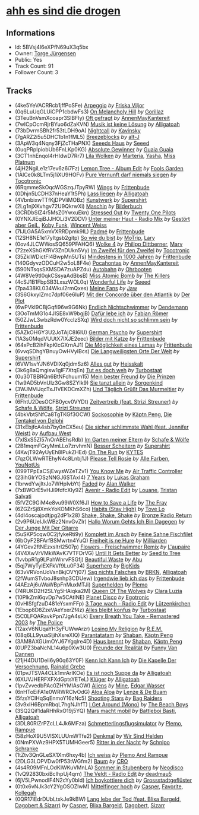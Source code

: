 # [ahh es sind die drogen](https://open.spotify.com/playlist/5BVsj4l6eXPfN69uX3q5bx)
## Informations
<!-- META_BEGIN -->
- Id: 5BVsj4l6eXPfN69uX3q5bx
- Owner: [Torge Jürgensen](https://open.spotify.com/user/1134287693)
- Public: Yes
- Track Count: 91
- Follower Count: 3
<!-- META_END -->


## Tracks
<!-- TRACK_LIST_BEGIN -->
- (4ke5YeVACRRcb1jffPoSFe) [Arpeggio](https://open.spotify.com/track/4ke5YeVACRRcb1jffPoSFe) *by* [Friska Viljor](https://open.spotify.com/artist/3gToxmSxuAo27Aa0wD8Yul)
- (0q6LuUqGLUiCPP1cbdwFs3) [On Melancholy Hill](https://open.spotify.com/track/0q6LuUqGLUiCPP1cbdwFs3) *by* [Gorillaz](https://open.spotify.com/artist/3AA28KZvwAUcZuOKwyblJQ)
- (3TeuBnVsmXcoapr3SlBFIy) [Oft gefragt](https://open.spotify.com/track/3TeuBnVsmXcoapr3SlBFIy) *by* [AnnenMayKantereit](https://open.spotify.com/artist/23xqmJEN3oVxwzqtNIyR5m)
- (7wICpOcmRjrBYuo6dZaKVN) [Musik ist keine Lösung](https://open.spotify.com/track/7wICpOcmRjrBYuo6dZaKVN) *by* [Alligatoah](https://open.spotify.com/artist/0r0R5nIjDY04TfxRM10Bcb)
- (73bDvrmSBh2fr53tLDH9oA) [Nightcall](https://open.spotify.com/track/73bDvrmSBh2fr53tLDH9oA) *by* [Kavinsky](https://open.spotify.com/artist/0UF7XLthtbSF2Eur7559oV)
- (7gARZ2i5u5DHC1b1n1fML5) [Breezeblocks](https://open.spotify.com/track/7gARZ2i5u5DHC1b1n1fML5) *by* [alt-J](https://open.spotify.com/artist/3XHO7cRUPCLOr6jwp8vsx5)
- (3ApW3q4Nqny3FjZcTHaPNX) [Seeeds Haus](https://open.spotify.com/track/3ApW3q4Nqny3FjZcTHaPNX) *by* [Seeed](https://open.spotify.com/artist/5ISjkNS17JpCwiFtW80lpV)
- (0uqPRpIpiobUb6FnLKp0KG) [Absolute Gewinner](https://open.spotify.com/track/0uqPRpIpiobUb6FnLKp0KG) *by* [Guaia Guaia](https://open.spotify.com/artist/26OoRiUNyfsozjwBo8UlHx)
- (3CT1nhEnqol4rHIdwD7Rr7) [Lila Wolken](https://open.spotify.com/track/3CT1nhEnqol4rHIdwD7Rr7) *by* [Marteria](https://open.spotify.com/artist/3nDNDLcZuSto4k9u4AbcLB), [Yasha](https://open.spotify.com/artist/3tmjMu5zfLOTVJ8YX5FDpU), [Miss Platnum](https://open.spotify.com/artist/30SUIQhGDLj1pP0yg4fSMu)
- (4jH2NgiLe1z17ev6z6i7Fz) [Lemon Tree - Album Edit](https://open.spotify.com/track/4jH2NgiLe1z17ev6z6i7Fz) *by* [Fools Garden](https://open.spotify.com/artist/0jRqFvRKCDryHOgrgFqsKG)
- (1AlCe0k8LTm5j1iXU9HOFv) [Pure Vernunft darf niemals siegen](https://open.spotify.com/track/1AlCe0k8LTm5j1iXU9HOFv) *by* [Tocotronic](https://open.spotify.com/artist/4WOaecAM3RMMmrbZzNx0vu)
- (6RqmmeSkOqcWGSzqJTpyRW) [Wings](https://open.spotify.com/track/6RqmmeSkOqcWGSzqJTpyRW) *by* [Frittenbude](https://open.spotify.com/artist/7jy0nL3F5ehHJxXYMBImkk)
- (0Dhjn5LCDH37nHeaY1t5Ph) [Lass liegen](https://open.spotify.com/track/0Dhjn5LCDH37nHeaY1t5Ph) *by* [Alligatoah](https://open.spotify.com/artist/0r0R5nIjDY04TfxRM10Bcb)
- (4VbnbixwTTfKjDPVliMOBz) [Kunstwerk](https://open.spotify.com/track/4VbnbixwTTfKjDPVliMOBz) *by* [Supershirt](https://open.spotify.com/artist/09e4HLtPndIxnyrFduAgsn)
- (2Lg1njXKvhgv72U9QkrwXi) [Maschin](https://open.spotify.com/track/2Lg1njXKvhgv72U9QkrwXi) *by* [Bilderbuch](https://open.spotify.com/artist/2ErWLckuGFl84nGmg5fwyG)
- (3CRDbSIZ4r5MsZ0YwxuEkn) [Stressed Out](https://open.spotify.com/track/3CRDbSIZ4r5MsZ0YwxuEkn) *by* [Twenty One Pilots](https://open.spotify.com/artist/3YQKmKGau1PzlVlkL1iodx)
- (0YNXJlEqiBJJHOLi3V2DDV) [Unter meiner Haut - Radio Mix](https://open.spotify.com/track/0YNXJlEqiBJJHOLi3V2DDV) *by* [Gestört aber GeiL](https://open.spotify.com/artist/7KAGJwWQQui8b0uqwXRkSr), [Koby Funk](https://open.spotify.com/artist/1Pev5OreOMyqbNsZTTdU1S), [Wincent Weiss](https://open.spotify.com/artist/12xme1fwd3iGEW7rF9b6tp)
- (7IJLGA5A5xmVXRRDpmk9IL) [Padmé](https://open.spotify.com/track/7IJLGA5A5xmVXRRDpmk9IL) *by* [Frittenbude](https://open.spotify.com/artist/7jy0nL3F5ehHJxXYMBImkk)
- (12SH8NE1e17yItgsb2gitp) [So wie du bist](https://open.spotify.com/track/12SH8NE1e17yItgsb2gitp) *by* [MoTrip](https://open.spotify.com/artist/69u5rPwWBKP7pJHpCGB9O5), [Lary](https://open.spotify.com/artist/5yNlFmp5vESd61p6Ob3Qzo)
- (0ov4JLCWWosSQ659PFAHQ6) [Wolke 4](https://open.spotify.com/track/0ov4JLCWWosSQ659PFAHQ6) *by* [Philipp Dittberner](https://open.spotify.com/artist/7oaSITFPadI3fnIxbv7hTa), [Marv](https://open.spotify.com/artist/64hJwJas2snPX2t0qGs1QK)
- (72zeXShGKfRV3ZnDUkn5Vy) [Im Zweifel für den Zweifel](https://open.spotify.com/track/72zeXShGKfRV3ZnDUkn5Vy) *by* [Tocotronic](https://open.spotify.com/artist/4WOaecAM3RMMmrbZzNx0vu)
- (35ZklWDictFl4BwpMn5UTs) [Mindestens in 1000 Jahren](https://open.spotify.com/track/35ZklWDictFl4BwpMn5UTs) *by* [Frittenbude](https://open.spotify.com/artist/7jy0nL3F5ehHJxXYMBImkk)
- (140GdyvzODCuH2w5oL8F4e) [Pocahontas](https://open.spotify.com/track/140GdyvzODCuH2w5oL8F4e) *by* [AnnenMayKantereit](https://open.spotify.com/artist/23xqmJEN3oVxwzqtNIyR5m)
- (590NTsqsSXMSDA7zuAPZdu) [Autobahn](https://open.spotify.com/track/590NTsqsSXMSDA7zuAPZdu) *by* [Ohrbooten](https://open.spotify.com/artist/06sVMzmcw141RgryE8TuMj)
- (4W8Ve9tI0qkCSsyaAdBbsB) [Miss Atomic Bomb](https://open.spotify.com/track/4W8Ve9tI0qkCSsyaAdBbsB) *by* [The Killers](https://open.spotify.com/artist/0C0XlULifJtAgn6ZNCW2eu)
- (4cSJ1B1FbpSB3LxszWOL0q) [Wonderful Life](https://open.spotify.com/track/4cSJ1B1FbpSB3LxszWOL0q) *by* [Seeed](https://open.spotify.com/artist/5ISjkNS17JpCwiFtW80lpV)
- (7pa438KL034Wkul2rmQxes) [Meine Fans](https://open.spotify.com/track/7pa438KL034Wkul2rmQxes) *by* [Jaw](https://open.spotify.com/artist/3skHroVodZvLppvJAt30rJ)
- (3S6GkxyIZmc7dpf06e6IuP) [Mit der Concorde über den Atlantik](https://open.spotify.com/track/3S6GkxyIZmc7dpf06e6IuP) *by* [Der Plot](https://open.spotify.com/artist/1iqnI1pw2rSDjiQKMtuEnc)
- (6wPVkI9CBjGqfi96w9G6Nk) [Endlich Nichtschwimmer](https://open.spotify.com/track/6wPVkI9CBjGqfi96w9G6Nk) *by* [Dendemann](https://open.spotify.com/artist/2wm5YtIlq0Spe9rDGGTVkF)
- (3OoTmMG1o4JISE8xW9bgjB) [Dafür lebe ich](https://open.spotify.com/track/3OoTmMG1o4JISE8xW9bgjB) *by* [Fabian Römer](https://open.spotify.com/artist/1AzY6fJYpYIOxfckbx2iRn)
- (50ZJwL3wbzRdw0YccIzSXq) [Wird doch nicht so schlimm sein](https://open.spotify.com/track/50ZJwL3wbzRdw0YccIzSXq) *by* [Frittenbude](https://open.spotify.com/artist/7jy0nL3F5ehHJxXYMBImkk)
- (5AZkOHGY3U2JoTAjC8I6lU) [German Psycho](https://open.spotify.com/track/5AZkOHGY3U2JoTAjC8I6lU) *by* [Supershirt](https://open.spotify.com/artist/09e4HLtPndIxnyrFduAgsn)
- (1A3sOMqdVUUtX7lXJE2eec) [Bilder mit Katze](https://open.spotify.com/track/1A3sOMqdVUUtX7lXJE2eec) *by* [Frittenbude](https://open.spotify.com/artist/7jy0nL3F5ehHJxXYMBImkk)
- (64xPcB2ihFkpKIcGXrnAJ1) [Die Möglichkeit eines Lamas](https://open.spotify.com/track/64xPcB2ihFkpKIcGXrnAJ1) *by* [Frittenbude](https://open.spotify.com/artist/7jy0nL3F5ehHJxXYMBImkk)
- (6vvqSDhgYBnuyOwHVyIBcs) [Die Langweiligsten Orte Der Welt](https://open.spotify.com/track/6vvqSDhgYBnuyOwHVyIBcs) *by* [Supershirt](https://open.spotify.com/artist/09e4HLtPndIxnyrFduAgsn)
- (6VW1svYJN6VDIXq0jdmSz6) [Alles gut](https://open.spotify.com/track/6VW1svYJN6VDIXq0jdmSz6) *by* [Heisskalt](https://open.spotify.com/artist/2nfcX5gD7nWrThYXNFQCwr)
- (3k6g8aQmgisw1glF7XtqEn) [Tut es doch weh](https://open.spotify.com/track/3k6g8aQmgisw1glF7XtqEn) *by* [Turbostaat](https://open.spotify.com/artist/5pw5N0pRg8HUPlvpmsSktU)
- (0u30TBBRQn6BtNFchuum15) [Mein bester Freund](https://open.spotify.com/track/0u30TBBRQn6BtNFchuum15) *by* [Die Prinzen](https://open.spotify.com/artist/7F0bQWvv3rfV3EubmoQlwZ)
- (1w9AD5bVnUIz3Gw8SZYlk9) [Sie tanzt allein](https://open.spotify.com/track/1w9AD5bVnUIz3Gw8SZYlk9) *by* [Sorgenkind](https://open.spotify.com/artist/51NjXAIMOOfKO0UHLhOtuv)
- (3WJMVIJqcTxJ1VEKDCmXZh) [Und Täglich Grüßt Das Murmeltier](https://open.spotify.com/track/3WJMVIJqcTxJ1VEKDCmXZh) *by* [Frittenbude](https://open.spotify.com/artist/7jy0nL3F5ehHJxXYMBImkk)
- (6FhtU2DesOCFB0ycv0VYDt) [Zeitvertreib (feat. Strizi Streuner)](https://open.spotify.com/track/6FhtU2DesOCFB0ycv0VYDt) *by* [Schafe & Wölfe](https://open.spotify.com/artist/15PkoDDbOW2M7qAnZBVf4N), [Strizi Streuner](https://open.spotify.com/artist/1Y5rmlgN5Ki0hvhzZ6G4tB)
- (4bkVbtSNfCa8TgTKGf3OCW) [Sockosophie](https://open.spotify.com/track/4bkVbtSNfCa8TgTKGf3OCW) *by* [Käptn Peng](https://open.spotify.com/artist/4uJ0Z35toYgdlrDGF4eFY2), [Die Tentakel von Delphi](https://open.spotify.com/artist/4Y7wUypNxLefo23dQexEFV)
- (31xEbjfcA4sb7by0nCX5eu) [Die sicher schlimmste Wahl (feat. Jennifer Weist)](https://open.spotify.com/track/31xEbjfcA4sb7by0nCX5eu) *by* [Aufbau West](https://open.spotify.com/artist/1Tx3k6biYdGYHcEHFNjtkO)
- (7xlSxS5ZI57nOrABEhsRdb) [Im Garten meiner Eltern](https://open.spotify.com/track/7xlSxS5ZI57nOrABEhsRdb) *by* [Schafe & Wölfe](https://open.spotify.com/artist/15PkoDDbOW2M7qAnZBVf4N)
- (2B1mqmFGryMmLLo7zrvhmN) [Besser Scheitern](https://open.spotify.com/track/2B1mqmFGryMmLLo7zrvhmN) *by* [Supershirt](https://open.spotify.com/artist/09e4HLtPndIxnyrFduAgsn)
- (4KwjT92AyUyEh8lPukZHEd) [On The Run](https://open.spotify.com/track/4KwjT92AyUyEh8lPukZHEd) *by* [KYTES](https://open.spotify.com/artist/1q8H46YhdCtAO8tXHIWe2d)
- (7qzOLWwRTEhyN4c8Lnbj1J) [Please Tell Rosie](https://open.spotify.com/track/7qzOLWwRTEhyN4c8Lnbj1J) *by* [Alle Farben](https://open.spotify.com/artist/61ipISvUVa5LkJlKZnm3Oo), [YouNotUs](https://open.spotify.com/artist/67ghKnycRX6VM1xfqJSMlH)
- (099TPpEaCSjEwysWZeTZv1) [You Know Me](https://open.spotify.com/track/099TPpEaCSjEwysWZeTZv1) *by* [Air Traffic Controller](https://open.spotify.com/artist/2Oboq4Pq88TcC9eUn2HSW9)
- (23ihGIrYOSzNNGJ6STAxI4) [7 Years](https://open.spotify.com/track/23ihGIrYOSzNNGJ6STAxI4) *by* [Lukas Graham](https://open.spotify.com/artist/25u4wHJWxCA9vO0CzxAbK7)
- (1brwdYwjltrJo7WHpIvbYt) [Faded](https://open.spotify.com/track/1brwdYwjltrJo7WHpIvbYt) *by* [Alan Walker](https://open.spotify.com/artist/7vk5e3vY1uw9plTHJAMwjN)
- (7xBWOrE5vHJi9fdfcXIy9Z) [Avenir - Radio Edit](https://open.spotify.com/track/7xBWOrE5vHJi9fdfcXIy9Z) *by* [Louane](https://open.spotify.com/artist/7wjeXCtRND2ZdKfMJFu6JC), [Tristan Salvati](https://open.spotify.com/artist/3pHPYLcX7bnOWcMpyBch1D)
- (5fVZC9GiM4e8vu99W0Xf6J) [How to Save a Life](https://open.spotify.com/track/5fVZC9GiM4e8vu99W0Xf6J) *by* [The Fray](https://open.spotify.com/artist/0zOcE3mg9nS6l3yxt1Y0bK)
- (6ZGZrSj8XmkYoKOMKhS6co) [Habits (Stay High)](https://open.spotify.com/track/6ZGZrSj8XmkYoKOMKhS6co) *by* [Tove Lo](https://open.spotify.com/artist/4NHQUGzhtTLFvgF5SZesLK)
- (4dI4oscajpdtjpg2dP1x28) [Shake, Shake, Shake](https://open.spotify.com/track/4dI4oscajpdtjpg2dP1x28) *by* [Bronze Radio Return](https://open.spotify.com/artist/2ic4xySjQ39N7DJ0HZemeG)
- (2v9P6UeIJkWBz2NnvGvZIr) [Hallo Worum Gehts Ich Bin Dagegen](https://open.spotify.com/track/2v9P6UeIJkWBz2NnvGvZIr) *by* [Der Junge Mit Der Gitarre](https://open.spotify.com/artist/3Pi75p8P96ZKdbdYI56q2A)
- (5uSKP5cqw0C2jfykeRti9y) [Komplett im Arsch](https://open.spotify.com/track/5uSKP5cqw0C2jfykeRti9y) *by* [Feine Sahne Fischfilet](https://open.spotify.com/artist/1BdtWszUR1z5SeU5qXNU31)
- (6bOyF2BFArfBSMwrtn4YuQ) [Freiheit is ne Hure](https://open.spotify.com/track/6bOyF2BFArfBSMwrtn4YuQ) *by* [Milliarden](https://open.spotify.com/artist/1GltDYqF7Pl8qKkIuN85GA)
- (4YGev2ftNEzxsltrl2507p) [Flowers - Freischwimmer Remix](https://open.spotify.com/track/4YGev2ftNEzxsltrl2507p) *by* [L'aupaire](https://open.spotify.com/artist/6d9XIbBseVi999qdzDEtwE)
- (4V4XwVrVMkWAvK7VTFDrVG) [Until It Gets Better](https://open.spotify.com/track/4V4XwVrVMkWAvK7VTFDrVG) *by* [Seed to Tree](https://open.spotify.com/artist/5eTXENvednmXhr6r5lUWhY)
- (1vvbpR1g9LPahWnrvFSGfj) [Beautiful Waste](https://open.spotify.com/track/1vvbpR1g9LPahWnrvFSGfj) *by* [Abu](https://open.spotify.com/artist/4FtcEHxEhiObUuhFYmkrA5)
- (5qj7WyTyIEXFkVf9Lu0F34) [Superhero](https://open.spotify.com/track/5qj7WyTyIEXFkVf9Lu0F34) *by* [BigKids](https://open.spotify.com/artist/5zbpGo6zlLYKkx8HAP3h2F)
- (63vVRVonUoVsnBkjOVYj07) [Sag nichts Falsches](https://open.spotify.com/track/63vVRVonUoVsnBkjOVYj07) *by* [BRKN](https://open.spotify.com/artist/2sc3TTzRfZ9imaMJO4UqaG), [Alligatoah](https://open.spotify.com/artist/0r0R5nIjDY04TfxRM10Bcb)
- (2fWumSTvboJ8snhp3CDUew) [Irgendwie lieb ich das](https://open.spotify.com/track/2fWumSTvboJ8snhp3CDUew) *by* [Frittenbude](https://open.spotify.com/artist/7jy0nL3F5ehHJxXYMBImkk)
- (4AEzAj6uWaWBpFnMuxMTJi) [Superhelden](https://open.spotify.com/track/4AEzAj6uWaWBpFnMuxMTJi) *by* [Plemo](https://open.spotify.com/artist/56Vruyfmm7Zow7Xnmtj1Go)
- (74RUKD2H2SLYg5HAiqka2M) [Queen Of The Wolves](https://open.spotify.com/track/74RUKD2H2SLYg5HAiqka2M) *by* [Clara Luzia](https://open.spotify.com/artist/5xLZ07bX72igG3lX0Xsjni)
- (10PlkZml6qvDp7w5CAtINE) [Planet Disco](https://open.spotify.com/track/10PlkZml6qvDp7w5CAtINE) *by* [Egotronic](https://open.spotify.com/artist/7qOSGBeln5EB97texe71QD)
- (0vHISfgfzuD481eYsxmFFp) [3 Tage wach - Radio Edit](https://open.spotify.com/track/0vHISfgfzuD481eYsxmFFp) *by* [Lützenkirchen](https://open.spotify.com/artist/22kkH3Nik327a1kc4OXz8d)
- (1Ebop8D8ZzeVAeYxerZf4z) [Alles bleibt konfus](https://open.spotify.com/track/1Ebop8D8ZzeVAeYxerZf4z) *by* [Turbostaat](https://open.spotify.com/artist/5pw5N0pRg8HUPlvpmsSktU)
- (5C0LFQARavkPpn7JgA4sLk) [Every Breath You Take - Remastered 2003](https://open.spotify.com/track/5C0LFQARavkPpn7JgA4sLk) *by* [The Police](https://open.spotify.com/artist/5NGO30tJxFlKixkPSgXcFE)
- (12axV6NUqaYH3yFUWwArzr) [Losing My Religion](https://open.spotify.com/track/12axV6NUqaYH3yFUWwArzr) *by* [R.E.M.](https://open.spotify.com/artist/4KWTAlx2RvbpseOGMEmROg)
- (08q6LL9yuaSljihXsreXIQ) [Parantatatam](https://open.spotify.com/track/08q6LL9yuaSljihXsreXIQ) *by* [Shaban](https://open.spotify.com/artist/1K3u1VZxlWdHGafm6mOdmB), [Käptn Peng](https://open.spotify.com/artist/4uJ0Z35toYgdlrDGF4eFY2)
- (3AM8AXGUmOYJ67Ygqlre4D) [Haus brennt](https://open.spotify.com/track/3AM8AXGUmOYJ67Ygqlre4D) *by* [Shaban](https://open.spotify.com/artist/1K3u1VZxlWdHGafm6mOdmB), [Käptn Peng](https://open.spotify.com/artist/4uJ0Z35toYgdlrDGF4eFY2)
- (0UPZ3baNcNL14u6p0Xw3U0) [Freunde der Realität](https://open.spotify.com/track/0UPZ3baNcNL14u6p0Xw3U0) *by* [Funny Van Dannen](https://open.spotify.com/artist/3SD50emyBLTyc50O82qPeu)
- (21jH4DU1Deli6y90q63Y0F) [Kenn Ich Kann Ich](https://open.spotify.com/track/21jH4DU1Deli6y90q63Y0F) *by* [Die Kapelle Der Versoehnung](https://open.spotify.com/artist/6DKGRjj6h3kkpZ3YAFyC36), [Rainald Grebe](https://open.spotify.com/artist/3RCOgmbS8WtFSMKQAholxE)
- (01pvJTSVA4CLk1mrArIKOe) [Es ist noch Suppe da](https://open.spotify.com/track/01pvJTSVA4CLk1mrArIKOe) *by* [Alligatoah](https://open.spotify.com/artist/0r0R5nIjDY04TfxRM10Bcb)
- (6XUVJHERFXFXdGptsYETeL) [Klüger](https://open.spotify.com/track/6XUVJHERFXFXdGptsYETeL) *by* [Alligatoah](https://open.spotify.com/artist/0r0R5nIjDY04TfxRM10Bcb)
- (1pvZvvedbPAc0ZHYMIAsOW) [Aliens](https://open.spotify.com/track/1pvZvvedbPAc0ZHYMIAsOW) *by* [Mine](https://open.spotify.com/artist/2jmpnuwn52LqrQASBlyQGJ), [Edgar Wasser](https://open.spotify.com/artist/6qIHycJGyzIFBCXc0kg9cM)
- (6nHToEiFA1e0WRWRClvOdG) [Aloa Aloa](https://open.spotify.com/track/6nHToEiFA1e0WRWRClvOdG) *by* [Lenze & De Buam](https://open.spotify.com/artist/68yyJ41TflxW9ZJd2tTTWu)
- (5fzsYCIHqSqEnmoY16zNc5) [Shooting Stars](https://open.spotify.com/track/5fzsYCIHqSqEnmoY16zNc5) *by* [Bag Raiders](https://open.spotify.com/artist/6fXEqmGQEt6ONuqVmwrN46)
- (3v9xlH6BpmRbqL7hgNJhfT) [I Get Around (Mono)](https://open.spotify.com/track/3v9xlH6BpmRbqL7hgNJhfT) *by* [The Beach Boys](https://open.spotify.com/artist/3oDbviiivRWhXwIE8hxkVV)
- (3SQ2Qif1daRHhRxO19j5YQ) [Mars macht mobil](https://open.spotify.com/track/3SQ2Qif1daRHhRxO19j5YQ) *by* [Battleboi Basti](https://open.spotify.com/artist/7ajj2O18kPyou0Xwan1YM7), [Alligatoah](https://open.spotify.com/artist/0r0R5nIjDY04TfxRM10Bcb)
- (3DL80RlZrPZcLL4Jk6MFza) [Schmetterlingsflugsimulator](https://open.spotify.com/track/3DL80RlZrPZcLL4Jk6MFza) *by* [Plemo](https://open.spotify.com/artist/56Vruyfmm7Zow7Xnmtj1Go), [Rampue](https://open.spotify.com/artist/3YRLUjgMJ1xg1TIcknIxlv)
- (58zHoX9U5VlSXLUUmWTfe2) [Denkmal](https://open.spotify.com/track/58zHoX9U5VlSXLUUmWTfe2) *by* [Wir Sind Helden](https://open.spotify.com/artist/3jiOHVFdVQjbSDVeC7RgY7)
- (0NmPXVAz9HPX5TUMHGeer5) [Ritter in der Nacht](https://open.spotify.com/track/0NmPXVAz9HPX5TUMHGeer5) *by* [Schnipo Schranke](https://open.spotify.com/artist/1qMH37eEGa23qh00xUqES3)
- (1tZtv3QnGLeSX1Xm6hxy4b) [Ich weiss](https://open.spotify.com/track/1tZtv3QnGLeSX1Xm6hxy4b) *by* [Plemo And Rampue](https://open.spotify.com/artist/12Xe8NUFVI6WqEr76ASARk)
- (2DLG3LOPVDw0fP53tWGfm2) [Baum](https://open.spotify.com/track/2DLG3LOPVDw0fP53tWGfm2) *by* [CRO](https://open.spotify.com/artist/3utZ2yeQk0Z3BCOBWP7Vlu)
- (4s4R09MFnLOdKIWKuVMnLA) [Sommer in Stubenberg](https://open.spotify.com/track/4s4R09MFnLOdKIWKuVMnLA) *by* [Neodisco](https://open.spotify.com/artist/3R8R9IXF2bB3cg9xenoASL)
- (1vQ92830bxiBcIhpUj4qrn) [The Veldt - Radio Edit](https://open.spotify.com/track/1vQ92830bxiBcIhpUj4qrn) *by* [deadmau5](https://open.spotify.com/artist/2CIMQHirSU0MQqyYHq0eOx)
- (6jV5LPwnodlF4N2cYy0bld) [Ich boykottiere dich](https://open.spotify.com/track/6jV5LPwnodlF4N2cYy0bld) *by* [Grossstadtgeflüster](https://open.spotify.com/artist/03SZv6slUnLnHI3IfwG0gl)
- (0t0x6vNJk3cY2YgOSOZlwM) [Mittelfinger hoch](https://open.spotify.com/track/0t0x6vNJk3cY2YgOSOZlwM) *by* [Casper](https://open.spotify.com/artist/6UDhlW8uEVBBrqHS3RrKuv), [Favorite](https://open.spotify.com/artist/6iHHxsJtBAUzLXbqUr0bbK), [Kollegah](https://open.spotify.com/artist/6gto7HVNhu4ARE3P3g8Y5Y)
- (0QR17iEdrDUbLtxkJe9kBW) [Lang lebe der Tod (feat. Blixa Bargeld, Dagobert & Sizarr)](https://open.spotify.com/track/0QR17iEdrDUbLtxkJe9kBW) *by* [Casper](https://open.spotify.com/artist/6UDhlW8uEVBBrqHS3RrKuv), [Blixa Bargeld](https://open.spotify.com/artist/0ecGioDyIR2QiyujHeiwHw), [Dagobert](https://open.spotify.com/artist/6Y8LcJTiUldMWi8QxmWbCc), [Sizarr](https://open.spotify.com/artist/50C86uojThm4vE2gsFqhxI)
<!-- TRACK_LIST_END -->

